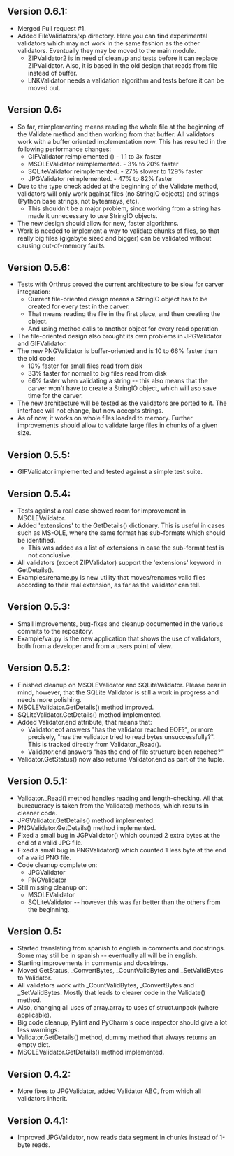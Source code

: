 Version 0.6.1:
--------------
* Merged Pull request #1.
* Added FileValidators/xp directory. Here you can find experimental validators which may not work
in the same fashion as the other validators. Eventually they may be moved to the main module.
    * ZIPValidator2 is in need of cleanup and tests before it can replace ZIPValidator. Also, it is
    based in the old design that reads from file instead of buffer.
    * LNKValidator needs a validation algorithm and tests before it can be moved out.

Version 0.6:
------------
* So far, reimplementing means reading the whole file at the beginning of the Validate method and
then working from that buffer. All validators work with a buffer oriented implementation now. This
has resulted in the following performance changes:
    * GIFValidator reimplemented ()  - 1.1 to 3x faster
    * MSOLEValidator reimplemented.  - 3% to 20% faster
    * SQLiteValidator reimplemented. - 27% slower to 129% faster
    * JPGValidator reimplemented.    - 47% to 82% faster
* Due to the type check added at the beginning of the Validate method, validators will only work
against files (no StringIO objects) and strings (Python base strings, not bytearrays, etc).
    * This shouldn't be a major problem, since working from a string has made it unnecessary to
    use StringIO objects.
* The new design should allow for new, faster algorithms.
* Work is needed to implement a way to validate chunks of files, so that really big files (gigabyte
sized and bigger) can be validated without causing out-of-memory faults.

Version 0.5.6:
--------------
* Tests with Orthrus proved the current architecture to be slow for carver integration: 
    * Current file-oriented design means a StringIO object has to be created for every test in the
    carver.
    * That means reading the file in the first place, and then creating the object.
    * And using method calls to another object for every read operation.
* The file-oriented design also brought its own problems in JPGValidator and GIFValidator.
* The new PNGValidator is buffer-oriented and is 10 to 66% faster than the old code:
    * 10% faster for small files read from disk
    * 33% faster for normal to big files read from disk
    * 66% faster when validating a string -- this also means that the carver won't have to create a
    StringIO object, which will aso save time for the carver.
* The new architecture will be tested as the validators are ported to it. The interface will not
change, but now accepts strings.
* As of now, it works on whole files loaded to memory. Further improvements should allow to validate
large files in chunks of a given size.

Version 0.5.5:
--------------
* GIFValidator implemented and tested against a simple test suite.

Version 0.5.4:
--------------
* Tests against a real case showed room for improvement in MSOLEValidator.
* Added 'extensions' to the GetDetails() dictionary. This is useful in cases such as MS-OLE, where
the same format has sub-formats which should be identified.
    * This was added as a list of extensions in case the sub-format test is not conclusive.
* All validators (except ZIPValidator) support the 'extensions' keyword in GetDetails().
* Examples/rename.py is new utility that moves/renames valid files according to their real
extension, as far as the validator can tell. 

Version 0.5.3:
--------------
* Small improvements, bug-fixes and cleanup documented in the various commits to the repository.
* Example/val.py is the new application that shows the use of validators, both from a developer
and from a users point of view.

Version 0.5.2:
--------------
* Finished cleanup on MSOLEValidator and SQLiteValidator. Please bear in mind, however, that the 
SQLite Validator is still a work in progress and needs more polishing.
* MSOLEValidator.GetDetails() method improved.
* SQLiteValidator.GetDetails() method implemented. 
* Added Validator.end attribute, that means that:
    * Validator.eof answers "has the validator reached EOF?", or more precisely, "has the validator
    tried to read bytes unsuccessfully?". This is tracked directly from Validator._Read().
    * Validator.end answers "has the end of file structure been reached?"
* Validator.GetStatus() now also returns Validator.end as part of the tuple.

Version 0.5.1:
--------------
* Validator._Read() method handles reading and length-checking. All that bureaucracy is taken from 
the Validate() methods, which results in cleaner code.
* JPGValidator.GetDetails() method implemented.
* PNGValidator.GetDetails() method implemented.
* Fixed a small bug in JGPValidator() which counted 2 extra bytes at the end of a valid JPG file.
* Fixed a small bug in PNGValidator() which counted 1 less byte at the end of a valid PNG file.
* Code cleanup complete on:
    * JPGValidator
    * PNGValidator
* Still missing cleanup on:
    * MSOLEValidator
    * SQLiteValidator -- however this was far better than the others from the beginning.

Version 0.5:
------------
* Started translating from spanish to english in comments and docstrings. Some may still be in
spanish -- eventually all will be in english.
* Starting improvements in comments and docstrings.
* Moved GetStatus, _ConvertBytes, _CountValidBytes and _SetValidBytes to Validator.
* All validators work with _CountValidBytes, _ConvertBytes and _SetValidBytes. Mostly that leads to
clearer code in the Validate() method.
* Also, changing all uses of array.array to uses of struct.unpack (where applicable).
* Big code cleanup, Pylint and PyCharm's code inspector should give a lot less warnings.
* Validator.GetDetails() method, dummy method that always returns an empty dict.
* MSOLEValidator.GetDetails() method implemented.

Version 0.4.2:
--------------
* More fixes to JPGValidator, added Validator ABC, from which all validators inherit.

Version 0.4.1:
--------------
* Improved JPGValidator, now reads data segment in chunks instead of 1-byte reads.
